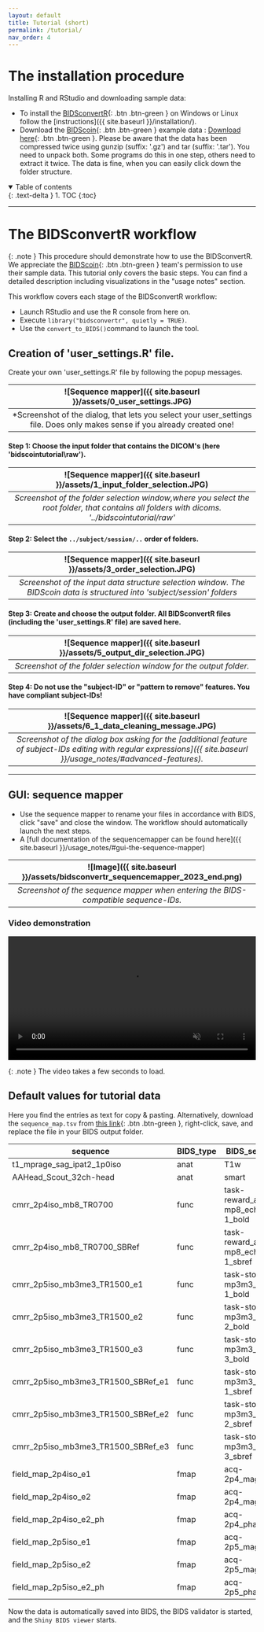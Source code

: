 ```yaml
---
layout: default
title: Tutorial (short)
permalink: /tutorial/
nav_order: 4
---
```


# The installation procedure

Installing R and RStudio and downloading sample data:

-   To install the [BIDSconvertR](installation_bidsconvertr.md){: .btn .btn-green } on Windows or Linux follow the [instructions]({{ site.baseurl }}/installation/).
-   Download the [BIDScoin](https://github.com/Donders-Institute/bidscoin){: .btn .btn-green } example data : [Download here](https://surfdrive.surf.nl/files/index.php/s/HTxdUbykBZm2cYM/download){: .btn .btn-green }. Please be aware that the data has been compressed twice using gunzip (suffix: '.gz') and tar (suffix: '.tar'). You need to unpack both. Some programs do this in one step, others need to extract it twice. The data is fine, when you can easily click down the folder structure.

<details open markdown="block">
  <summary>
    Table of contents
  </summary>
  {: .text-delta }
1. TOC
{:toc}
</details>

----

# The BIDSconvertR workflow

{: .note } 
This procedure should demonstrate how to use the BIDSconvertR. We appreciate the [BIDScoin](https://github.com/Donders-Institute/bidscoin){: .btn .btn-green } team's permission to use their sample data. This tutorial only covers the basic steps. You can find a detailed description including visualizations in the "usage notes" section.

This workflow covers each stage of the BIDSconvertR workflow:

-   Launch RStudio and use the R console from here on.
-   Execute `library("bidsconvertr", quietly = TRUE)`.
-   Use the `convert_to_BIDS()`command to launch the tool.

## Creation of 'user_settings.R' file.

Create your own 'user_settings.R' file by following the popup messages.

|![Sequence mapper]({{ site.baseurl }}/assets/0_user_settings.JPG)|
| :--: |
| *Screenshot of the dialog, that lets you select your user_settings file. Does only makes sense if you already created one!|

#### Step 1: Choose the input folder that contains the DICOM's (here 'bidscointutorial\raw').
    
|![Sequence mapper]({{ site.baseurl }}/assets/1_input_folder_selection.JPG)|
| :--: |
| *Screenshot of the folder selection window,where you select the root folder, that contains all folders with dicoms. '../bidscointutorial/raw'* |

    
#### Step 2: Select the `../subject/session/..` order of folders.
    
| ![Sequence mapper]({{ site.baseurl }}/assets/3_order_selection.JPG)|
| :--: |
| *Screenshot of the input data structure selection window. The BIDScoin data is structured into 'subject/session' folders* |

#### Step 3: Create and choose the output folder. All BIDSconvertR files (including the 'user_settings.R' file) are saved here.
    
| ![Sequence mapper]({{ site.baseurl }}/assets/5_output_dir_selection.JPG)|
| :--: |
| *Screenshot of the folder selection window for the output folder.* |

#### Step 4: Do **not** use the "subject-ID" or "pattern to remove" features. You have compliant subject-IDs!

|![Sequence mapper]({{ site.baseurl }}/assets/6_1_data_cleaning_message.JPG)|
| :--: |
| *Screenshot of the dialog box asking for the [additional feature of subject-IDs editing with regular expressions]({{ site.baseurl }}/usage_notes/#advanced-features).* |


----

## GUI: sequence mapper

-   Use the sequence mapper to rename your files in accordance with BIDS, click "save" and close the window. The workflow should automatically launch the next steps.
- A [full documentation of the sequencemapper can be found here]({{ site.baseurl }}/usage_notes/#gui-the-sequence-mapper)


| ![Image]({{ site.baseurl }}/assets/bidsconvertr_sequencemapper_2023_end.png)| 
| :--: |
| *Screenshot of the sequence mapper when entering the BIDS-compatible sequence-IDs.* |

### Video demonstration


<video muted width="100%" preload="auto" height="auto" muted controls>
  <source src="{{ site.baseurl }}/assets/color_coding_validation_2023.mp4" title="Sequence mapper color-coded validation" type="video/mp4">
  <a href="{{ site.baseurl }}/assets/color_coding_validation_2023.mp4">Sequence mapper color-coded validation</a>
</video> 

{: .note } 
The video takes a few seconds to load.

## Default values for tutorial data

Here you find the entries as text for copy & pasting. Alternatively, download the `sequence_map.tsv` from [this link](https://raw.githubusercontent.com/wulms/bidsconvertr/master/extdata/sequence_map.tsv){: .btn .btn-green }, right-click, save, and replace the file in your BIDS output folder.

| sequence                           | BIDS_type | BIDS_sequence                    | relevant |
|-------------------------|------------|------------------------|------------|
| t1_mprage_sag_ipat2_1p0iso         | anat      | T1w                              | 1        |
| AAHead_Scout_32ch-head             | anat      | smart                            | 0        |
| cmrr_2p4iso_mb8_TR0700             | func      | task-reward_acq-mp8_echo-1_bold  | 1        |
| cmrr_2p4iso_mb8_TR0700_SBRef       | func      | task-reward_acq-mp8_echo-1_sbref | 1        |
| cmrr_2p5iso_mb3me3_TR1500_e1       | func      | task-stop_acq-mp3m3_run-1_bold   | 1        |
| cmrr_2p5iso_mb3me3_TR1500_e2       | func      | task-stop_acq-mp3m3_run-2_bold   | 1        |
| cmrr_2p5iso_mb3me3_TR1500_e3       | func      | task-stop_acq-mp3m3_run-3_bold   | 1        |
| cmrr_2p5iso_mb3me3_TR1500_SBRef_e1 | func      | task-stop_acq-mp3m3_run-1_sbref  | 1        |
| cmrr_2p5iso_mb3me3_TR1500_SBRef_e2 | func      | task-stop_acq-mp3m3_run-2_sbref  | 1        |
| cmrr_2p5iso_mb3me3_TR1500_SBRef_e3 | func      | task-stop_acq-mp3m3_run-3_sbref  | 1        |
| field_map_2p4iso_e1                | fmap      | acq-2p4_magnitude1               | 1        |
| field_map_2p4iso_e2                | fmap      | acq-2p4_magnitude2               | 1        |
| field_map_2p4iso_e2_ph             | fmap      | acq-2p4_phasediff                | 1        |
| field_map_2p5iso_e1                | fmap      | acq-2p5_magnitude1               | 1        |
| field_map_2p5iso_e2                | fmap      | acq-2p5_magnitude2               | 1        |
| field_map_2p5iso_e2_ph             | fmap      | acq-2p5_phasediff                | 1        |

Now the data is automatically saved into BIDS, the BIDS validator is started, and the `Shiny BIDS viewer` starts.
